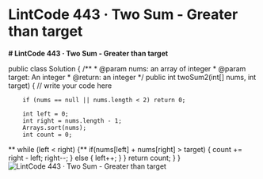 # LintCode 443 · Two Sum - Greater than target

**# LintCode 443 · Two Sum - Greater than target**

public class Solution {
    /**
     * @param nums: an array of integer
     * @param target: An integer
     * @return: an integer
     */
    public int twoSum2(int[] nums, int target) {
        // write your code here

        if (nums == null || nums.length < 2) return 0;

        int left = 0;
        int right = nums.length - 1;
        Arrays.sort(nums);
        int count = 0;

**        while (left < right) {**
            if(nums[left] + nums[right] > target) {
                count += right - left;
                right--;
            } else {
                left++;
            }
        }
        return count;
    }
}
![LintCode 443 · Two Sum - Greater than target](images/LintCode%20443%20·%20Two%20Sum%20-%20Greater%20than%20target.png)

